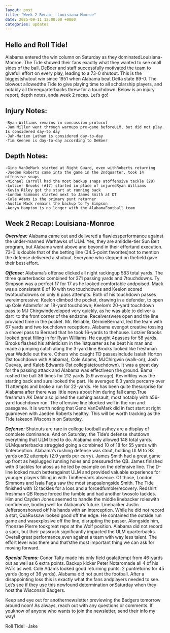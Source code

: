 ```yaml
---
layout: post
title: "Week 2 Recap - Louisiana-Monroe"
date: 2025-09-11 12:00:00 +0000
categories: updates
---
```


## Hello and Roll Tide!

Alabama entered the win column on Saturday as they dominatedLouisiana-Monroe. The Tide showed their fans exactly what they wanted to see onall sides of the ball. DeBoer and staff successfully motivated the team to givefull effort on every play, leading to a 73-0 shutout. This is the biggestshutout win since 1951 when Alabama beat Delta state 89-0. The blowout allowedthe Tide to give playing time to all scholarship players, and notably all threequarterbacks threw for a touchdown. Below is an injury report, depth notes, anda week 2 recap. Let’s go! 

## Injury Notes:
    -Ryan Williams remains in concussion protocol
    -Jam Miller went through warmups pre-game beforeULM, but did not play. Is considered day-to day
    -Jah-Marien Latham is considered day-to-day
    -Tim Keenen is day-to-day according to DeBoer 

## Depth Notes:
    -Gino VanDeMark started at Right Guard, even withRoberts returning
    -Jaeden Roberts came into the game in the 2ndquarter, took 14 offensive snaps
    -Michael Carroll had the most backup snaps atoffensive tackle (28)
    -Lotzier Brooks (#17) started in place of injuredRyan Williams
    -Kevin Riley got the start at running back
    -London Simmons started next to James Smith at DT
    -Cole Adams is the primary punt returner
    -Austin Mack remains the backup to Ty Simpson
    -Aeryn Hampton is no longer with the AlabamaFootball team 


## Week 2 Recap: Louisiana-Monroe
***Overview:*** Alabama came out and delivered a flawlessperformance against the under-manned Warhawks of ULM. Yes, they are amiddle-tier Sun Belt program, but Alabama went above and beyond in their effortand execution. 73-0 is double that of the betting line (34.5-point favorites)not to mention the defense delivered a shutout. Everyone who stepped on thefield gave their best effort.

***Offense:*** Alabama’s offense clicked all night rackingup 583 total yards. The three quarterbacks combined for 371 passing yards and 7touchdowns. Ty Simpson was a perfect 17 for 17 as he looked comfortable andpoised. Mack was a consistent 8 of 10 with two touchdowns and Keelon scored twotouchdowns on only 6 pass attempts. Both of his touchdown passes wereimpressive: Keelon climbed the pocket, drawing in a defender, to open up Cole Adamsfor an 18-yard touchdown; Keelon’s 20-yard touchdown pass to MJ Chirgwindeveloped very quickly, as he was able to deliver a dart  to the front corner of the endzone. Receiverswere open and the line provided time in the pocket. Mr. Reliable, GermieBernard, led the team with 67 yards and two touchdown receptions. Alabama evengot creative tossing a shovel pass to Bernard that he took 16-yards to thehouse. Lotzier Brooks looked great filling in for Ryan Williams. He caught 4passes for 58 yards. Brooks flashed his athleticism in the 1stquarter as he beat his man and made a jumping catch along the 3-yard line.Brooks looked like freshman year Waddle out there. Others who caught TD passesinclude Isaiah Horton (1st touchdown with Alabama), Cole Adams, MJChirgwin (walk-on), Josh Cuevas, and Kaleb Edwards (1st collegiatetouchdown). It was a great day for the passing attack and Alabama was effectiveon the ground. Bama rushed the ball 36 times for 212 yards (5.9 average). KevinRiley was the starting back and sure looked the part. He averaged 6.3 yards percarry over 11 attempts and broke a run for 22-yards. He has been quite thesurprise for Alabama after there was little news about him during fall camp.True freshman AK Dear also joined the rushing assault, most notably with a56-yard touchdown run. The offensive line blocked well in the run and passgame. It is worth noting that Geno VanDeMark did in fact start at right guardeven with Jaeden Roberts healthy. This will be worth tracking as the Tide takeson Wisconsin on Saturday.

***Defense:*** Shutouts are rare in college football asthey are a display of complete dominance. And on Saturday, the Tide’s defense shutdown everything that ULM tried to do. Alabama only allowed 148 total yards. ULMquarterbacks struggled going a combined 10 of 18 for 55 yards with 1interception. Alabama’s rushing defense was stout, holding ULM to 93 yards on32 attempts (2.9 yards per carry). James Smith had a great game up front as heplugged running holes and pressured the QB. James finished with 3 tackles for aloss as he led by example on the defensive line. The D-line looked much betteragainst ULM and provided valuable experience for younger players filling in with TimKeenan’s absence. Of those, London Simmons and Isaia Faga saw the most snapsalongside Smith. The Tide finished with 12 tackles for a loss and a forcedfumble/recovery. Redshirt freshman QB Reese forced the fumble and had another twosolo tackles. Him and Cayden Jones seemed to handle the middle linebacker roleswith confidence, boding well for Alabama’s future. Linebacker Justin Jeffersonshowed off his hands with an interception. While he did not record a stat, QuaRussaw looked good off the edge. He contained the outside run game and wasexplosive off the line, disrupting the passer. Alongside him, Yhonzae Pierre tookgreat reps at the Wolf position. Alabama did not record a sack, but their passrush significantly impacted the ULM quarterbacks. Overall great performance,even against a team with way less talent. The effort level was there and that’sthe most important thing we can ask for moving forward. 

***Special Teams:*** Conor Talty made his only field goalattempt from 46-yards out as well as 6 extra points. Backup kicker Peter Notaromade all 4 of his PATs as well. Cole Adams looked good returning punts: 2 puntreturns for 45 yards (long of 36 yards). Alabama did not punt the football. After a disappointing loss this is exactly what the fans andplayers needed to see. Let’s see if they use this newfound determination onSaturday when they host the Wisconsin Badgers. 

Keep and eye out for anothernewsletter previewing the Badgers tomorrow around noon!
As always, reach out with any questions or comments. If youknow of anyone who wants to join the newsletter, send their info my way!

Roll Tide!
-Jake